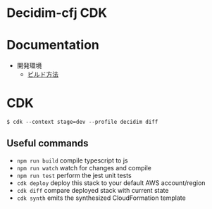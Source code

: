# Decidim-cfj CDK

# Documentation

- 開発環境
    - [ビルド方法](docs/build_dev.md)

# CDK

```console
$ cdk --context stage=dev --profile decidim diff
```


## Useful commands

* `npm run build`   compile typescript to js
* `npm run watch`   watch for changes and compile
* `npm run test`    perform the jest unit tests
* `cdk deploy`      deploy this stack to your default AWS account/region
* `cdk diff`        compare deployed stack with current state
* `cdk synth`       emits the synthesized CloudFormation template
